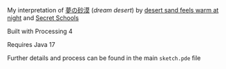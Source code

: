 My interpretation of [夢の砂漠](https://geometriclullaby.bandcamp.com/album/desert-sand-feels-warm-at-night) (_dream desert_) by [desert sand feels warm at night](https://desertsand.bandcamp.com/) and [Secret Schools](https://www.instagram.com/secretschools/)

Built with Processing 4

Requires Java 17

Further details and process can be found in the main `sketch.pde` file
